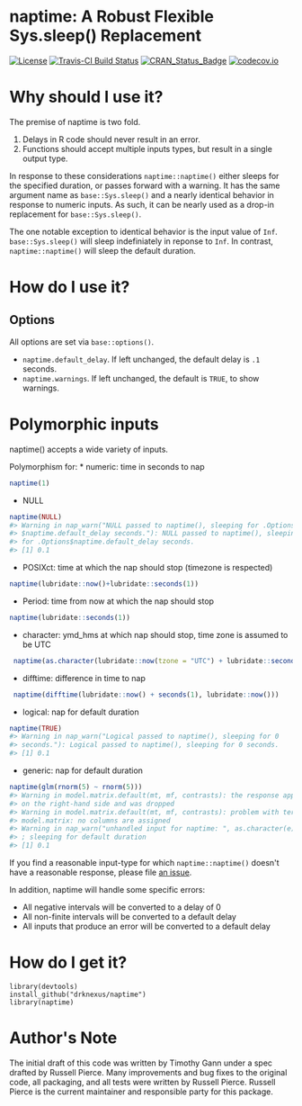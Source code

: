 
<!-- README.md is generated from README.Rmd. Please edit that file -->
naptime: A Robust Flexible Sys.sleep() Replacement
==================================================

[![License](http://img.shields.io/badge/license-GPL%20%28%3E=%202%29-brightgreen.svg?style=flat)](http://www.gnu.org/licenses/gpl-2.0.html) [![Travis-CI Build Status](https://travis-ci.org/drknexus/naptime.svg?branch=master)](https://travis-ci.org/drknexus/naptime) [![CRAN\_Status\_Badge](http://www.r-pkg.org/badges/version/naptime)](https://cran.r-project.org/package=naptime) [![codecov.io](https://codecov.io/github/drknexus/naptime/coverage.svg?branch=master)](https://codecov.io/github/drknexus/naptime?branch=master)

Why should I use it?
====================

The premise of naptime is two fold.

1.  Delays in R code should never result in an error.
2.  Functions should accept multiple inputs types, but result in a single output type.

In response to these considerations `naptime::naptime()` either sleeps for the specified duration, or passes forward with a warning. It has the same argument name as `base::Sys.sleep()` and a nearly identical behavior in response to numeric inputs. As such, it can be nearly used as a drop-in replacement for `base::Sys.sleep()`.

The one notable exception to identical behavior is the input value of `Inf`. `base::Sys.sleep()` will sleep indefiniately in reponse to `Inf`. In contrast, `naptime::naptime()` will sleep the default duration.

How do I use it?
================

Options
-------

All options are set via `base::options()`.

-   `naptime.default_delay`. If left unchanged, the default delay is `.1` seconds.
-   `naptime.warnings`. If left unchanged, the default is `TRUE`, to show warnings.

Polymorphic inputs
==================

naptime() accepts a wide variety of inputs.

Polymorphism for: \* numeric: time in seconds to nap

``` r
naptime(1)
```

-   NULL

``` r
naptime(NULL)
#> Warning in nap_warn("NULL passed to naptime(), sleeping for .Options
#> $naptime.default_delay seconds."): NULL passed to naptime(), sleeping
#> for .Options$naptime.default_delay seconds.
#> [1] 0.1
```

-   POSIXct: time at which the nap should stop (timezone is respected)

``` r
naptime(lubridate::now()+lubridate::seconds(1))
```

-   Period: time from now at which the nap should stop

``` r
naptime(lubridate::seconds(1))
```

-   character: ymd\_hms at which nap should stop, time zone is assumed to be UTC

``` r
 naptime(as.character(lubridate::now(tzone = "UTC") + lubridate::seconds(1)))
```

-   difftime: difference in time to nap

``` r
 naptime(difftime(lubridate::now() + seconds(1), lubridate::now()))
```

-   logical: nap for default duration

``` r
naptime(TRUE)
#> Warning in nap_warn("Logical passed to naptime(), sleeping for 0
#> seconds."): Logical passed to naptime(), sleeping for 0 seconds.
#> [1] 0.1
```

-   generic: nap for default duration

``` r
naptime(glm(rnorm(5) ~ rnorm(5)))
#> Warning in model.matrix.default(mt, mf, contrasts): the response appeared
#> on the right-hand side and was dropped
#> Warning in model.matrix.default(mt, mf, contrasts): problem with term 1 in
#> model.matrix: no columns are assigned
#> Warning in nap_warn("unhandled input for naptime: ", as.character(e), "; sleeping for default duration"): unhandled input for naptime: Error in (function (classes, fdef, mtable) : unable to find an inherited method for function 'naptime' for signature '"glm"'
#> ; sleeping for default duration
#> [1] 0.1
```

If you find a reasonable input-type for which `naptime::naptime()` doesn't have a reasonable response, please file [an issue](https://github.com/drknexus/naptime/issues).

In addition, naptime will handle some specific errors:

-   All negative intervals will be converted to a delay of 0
-   All non-finite intervals will be converted to a default delay
-   All inputs that produce an error will be converted to a default delay

How do I get it?
================

    library(devtools)
    install_github("drknexus/naptime")
    library(naptime)

Author's Note
=============

The initial draft of this code was written by Timothy Gann under a spec drafted by Russell Pierce. Many improvements and bug fixes to the original code, all packaging, and all tests were written by Russell Pierce. Russell Pierce is the current maintainer and responsible party for this package.
